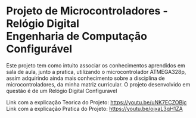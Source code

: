 # Projeto de Microcontroladores - Relógio Digital <br> Engenharia de Computação Configurável
Este projeto tem como intuito associar os conhecimentos aprendidos em sala de aula, junto a pratica, utilizando o microcontrolador ATMEGA328p, assim adquirindo ainda mais conhecimento sobre a disciplina de microcontroladores, da minha matriz curricular.  O projeto desenvolvido em questão é de um Relógio Digital Configuravel


Link com a explicação Teorica do Projeto: https://youtu.be/uNK7ECZOBjc<br>
Link com a explicação Pratica do Projeto: https://youtu.be/ojxaL3qH1ZA

